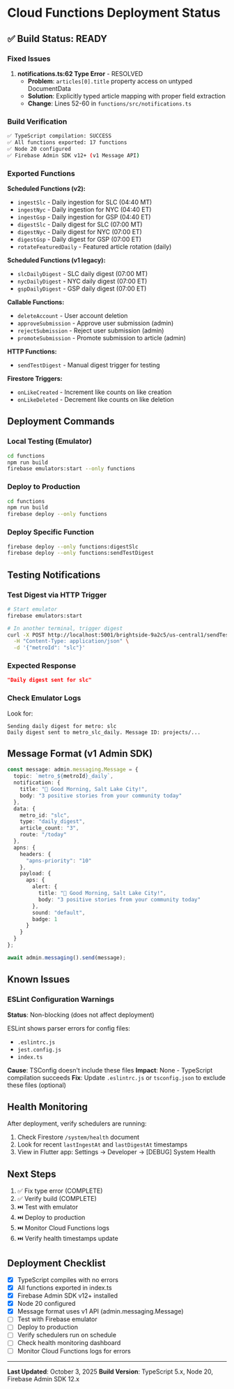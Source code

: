 # Cloud Functions Deployment Status

## ✅ Build Status: READY

### Fixed Issues

1. **notifications.ts:62 Type Error** - RESOLVED
   - **Problem**: `articles[0].title` property access on untyped DocumentData
   - **Solution**: Explicitly typed article mapping with proper field extraction
   - **Change**: Lines 52-60 in `functions/src/notifications.ts`

### Build Verification

```bash
✅ TypeScript compilation: SUCCESS
✅ All functions exported: 17 functions
✅ Node 20 configured
✅ Firebase Admin SDK v12+ (v1 Message API)
```

### Exported Functions

**Scheduled Functions (v2):**
- `ingestSlc` - Daily ingestion for SLC (04:40 MT)
- `ingestNyc` - Daily ingestion for NYC (04:40 ET)
- `ingestGsp` - Daily ingestion for GSP (04:40 ET)
- `digestSlc` - Daily digest for SLC (07:00 MT)
- `digestNyc` - Daily digest for NYC (07:00 ET)
- `digestGsp` - Daily digest for GSP (07:00 ET)
- `rotateFeaturedDaily` - Featured article rotation (daily)

**Scheduled Functions (v1 legacy):**
- `slcDailyDigest` - SLC daily digest (07:00 MT)
- `nycDailyDigest` - NYC daily digest (07:00 ET)
- `gspDailyDigest` - GSP daily digest (07:00 ET)

**Callable Functions:**
- `deleteAccount` - User account deletion
- `approveSubmission` - Approve user submission (admin)
- `rejectSubmission` - Reject user submission (admin)
- `promoteSubmission` - Promote submission to article (admin)

**HTTP Functions:**
- `sendTestDigest` - Manual digest trigger for testing

**Firestore Triggers:**
- `onLikeCreated` - Increment like counts on like creation
- `onLikeDeleted` - Decrement like counts on like deletion

## Deployment Commands

### Local Testing (Emulator)

```bash
cd functions
npm run build
firebase emulators:start --only functions
```

### Deploy to Production

```bash
cd functions
npm run build
firebase deploy --only functions
```

### Deploy Specific Function

```bash
firebase deploy --only functions:digestSlc
firebase deploy --only functions:sendTestDigest
```

## Testing Notifications

### Test Digest via HTTP Trigger

```bash
# Start emulator
firebase emulators:start

# In another terminal, trigger digest
curl -X POST http://localhost:5001/brightside-9a2c5/us-central1/sendTestDigest \
  -H "Content-Type: application/json" \
  -d '{"metroId": "slc"}'
```

### Expected Response

```json
"Daily digest sent for slc"
```

### Check Emulator Logs

Look for:
```
Sending daily digest for metro: slc
Daily digest sent to metro_slc_daily. Message ID: projects/...
```

## Message Format (v1 Admin SDK)

```typescript
const message: admin.messaging.Message = {
  topic: `metro_${metroId}_daily`,
  notification: {
    title: "🌟 Good Morning, Salt Lake City!",
    body: "3 positive stories from your community today"
  },
  data: {
    metro_id: "slc",
    type: "daily_digest",
    article_count: "3",
    route: "/today"
  },
  apns: {
    headers: {
      "apns-priority": "10"
    },
    payload: {
      aps: {
        alert: {
          title: "🌟 Good Morning, Salt Lake City!",
          body: "3 positive stories from your community today"
        },
        sound: "default",
        badge: 1
      }
    }
  }
};

await admin.messaging().send(message);
```

## Known Issues

### ESLint Configuration Warnings

**Status**: Non-blocking (does not affect deployment)

ESLint shows parser errors for config files:
- `.eslintrc.js`
- `jest.config.js`
- `index.ts`

**Cause**: TSConfig doesn't include these files
**Impact**: None - TypeScript compilation succeeds
**Fix**: Update `.eslintrc.js` or `tsconfig.json` to exclude these files (optional)

## Health Monitoring

After deployment, verify schedulers are running:

1. Check Firestore `/system/health` document
2. Look for recent `lastIngestAt` and `lastDigestAt` timestamps
3. View in Flutter app: Settings → Developer → [DEBUG] System Health

## Next Steps

1. ✅ Fix type error (COMPLETE)
2. ✅ Verify build (COMPLETE)
3. ⏭️ Test with emulator
4. ⏭️ Deploy to production
5. ⏭️ Monitor Cloud Functions logs
6. ⏭️ Verify health timestamps update

## Deployment Checklist

- [x] TypeScript compiles with no errors
- [x] All functions exported in index.ts
- [x] Firebase Admin SDK v12+ installed
- [x] Node 20 configured
- [x] Message format uses v1 API (admin.messaging.Message)
- [ ] Test with Firebase emulator
- [ ] Deploy to production
- [ ] Verify schedulers run on schedule
- [ ] Check health monitoring dashboard
- [ ] Monitor Cloud Functions logs for errors

---

**Last Updated**: October 3, 2025
**Build Version**: TypeScript 5.x, Node 20, Firebase Admin SDK 12.x

